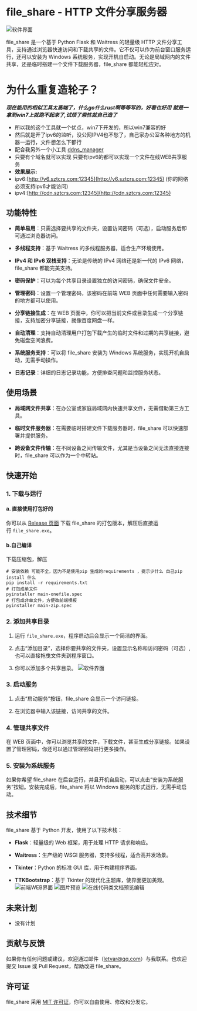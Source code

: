 # file_share - HTTP 文件分享服务器
![软件界面](https://cdn.jsdelivr.net/gh/52op/file_share/preview_1.png "软件界面")

file_share 是一个基于 Python Flask 和 Waitress 的轻量级 HTTP 文件分享工具，支持通过浏览器快速访问和下载共享的文件。它不仅可以作为前台窗口服务运行，还可以安装为 Windows 系统服务，实现开机自启动。无论是局域网内的文件共享，还是临时搭建一个文件下载服务器，file_share 都能轻松应对。

# 为什么重复造轮子？
***现在能用的相似工具太高端了，什么go什么rust啊等等写的，好看也好用***
***就是一拿到win7上就跑不起来了,试烦了索性就自己造了***
- 所以我的这个工具就一个优点，win7下开发的，所以win7兼容的好
- 然后就是开了ipv6的监听，没公网IPV4也不愁了，自己家办公室各种地方的机器一运行，文件想怎么下都行
- 配合我另外一个小工具 [ddns_manager](https://github.com/52op/ddns_manager)
-  只要有个域名就可以实现 只要有ipv6的都可以实现一个文件在线WEB共享服务
- **效果展示:**
- ipv6:[http://v6.sztcrs.com:12345](http://v6.sztcrs.com:12345) (你的网络必须支持ipv6才能访问)
- ipv4:[http://cdn.sztcrs.com:12345](http://cdn.sztcrs.com:12345)

## 功能特性

- **简单易用**：只需选择要共享的文件夹，设置访问密码（可选），启动服务后即可通过浏览器访问。

- **多线程支持**：基于 Waitress 的多线程服务器，适合生产环境使用。

- **IPv4 和 IPv6 双栈支持**：无论是传统的 IPv4 网络还是新一代的 IPv6 网络，file_share 都能完美支持。

- **密码保护**：可以为每个共享目录设置独立的访问密码，确保文件安全。

- **管理密码**：设置一个管理密码，该密码在前端 WEB 页面中任何需要输入密码的地方都可以使用。

- **分享链接生成**：在 WEB 页面中，你可以把当前文件或目录生成一个分享链接，支持加密分享链接，就像百度网盘一样。

- **自动清理**：支持自动清理用户打包下载产生的临时文件和过期的共享链接，避免磁盘空间浪费。

- **系统服务支持**：可以将 file_share 安装为 Windows 系统服务，实现开机自启动，无需手动操作。

- **日志记录**：详细的日志记录功能，方便排查问题和监控服务状态。

## 使用场景

- **局域网文件共享**：在办公室或家庭局域网内快速共享文件，无需借助第三方工具。

- **临时文件服务器**：在需要临时搭建文件下载服务器时，file_share 可以快速部署并提供服务。

- **跨设备文件传输**：在不同设备之间传输文件，尤其是当设备之间无法直接连接时，file_share 可以作为一个中转站。

## 快速开始

### 1. 下载与运行
#### a. 直接使用打包好的
你可以从 [Release 页面](https://github.com/52op/file_share/releases) 下载 file_share 的打包版本，解压后直接运行 `file_share.exe`。

#### b.自己编译
下载压缩包，解压
```
# 安装依赖 可能不全，因为不是使用pip 生成的requirements ，提示少什么 自己pip install 什么 
pip install -r requirements.txt
# 打包成单文件
pyinstaller main-onefile.spec
# 打包成非单文件，方便改前端模板
pyinstaller main-zip.spec
```


### 2. 添加共享目录

1. 运行 `file_share.exe`，程序启动后会显示一个简洁的界面。

2. 点击“添加目录”，选择你要共享的文件夹，设置显示名称和访问密码（可选）,也可以直接拖曳文件夹到程序窗口。

3. 你可以添加多个共享目录。
![软件界面](https://cdn.jsdelivr.net/gh/52op/file_share/preview_2.png "软件界面")
### 3. 启动服务

1. 点击“启动服务”按钮，file_share 会显示一个访问链接。

2. 在浏览器中输入该链接，访问共享的文件。

### 4. 管理共享文件

在 WEB 页面中，你可以浏览共享的文件，下载文件，甚至生成分享链接。如果设置了管理密码，你还可以通过管理密码进行更多操作。

### 5. 安装为系统服务

如果你希望 file_share 在后台运行，并且开机自启动，可以点击“安装为系统服务”按钮。安装完成后，file_share 将以 Windows 服务的形式运行，无需手动启动。

## 技术细节

file_share 基于 Python 开发，使用了以下技术栈：

- **Flask**：轻量级的 Web 框架，用于处理 HTTP 请求和响应。

- **Waitress**：生产级的 WSGI 服务器，支持多线程，适合高并发场景。

- **Tkinter**：Python 的标准 GUI 库，用于构建程序界面。

- **TTKBootstrap**：基于 Tkinter 的现代化主题库，使界面更加美观。
![前端WEB界面](https://cdn.jsdelivr.net/gh/52op/file_share/preview_3.png "前端WEB界面")
![图片预览](https://cdn.jsdelivr.net/gh/52op/file_share/preview_4.png "图片预览")
![在线代码类文档预览编辑](https://cdn.jsdelivr.net/gh/52op/file_share/preview_5.png "在线代码类文档预览编辑")
## 未来计划

- 没有计划

## 贡献与反馈

如果你有任何问题或建议，欢迎通过邮件（[letvar@qq.com](mailto:letvar@qq.com)）与我联系。也欢迎提交 Issue 或 Pull Request，帮助改进 file_share。

## 许可证

file_share 采用 [MIT 许可证](#)，你可以自由使用、修改和分发它。
